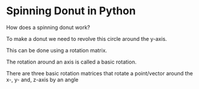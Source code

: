 # Spinning Donut in Python

How does a spinning donut work?

To make a donut we need to revolve this circle around the y-axis. 

This can be done using a rotation matrix. 

The rotation around an axis is called a basic rotation. 

There are three basic rotation matrices that rotate a point/vector around the x-, y- and, z-axis by an angle
